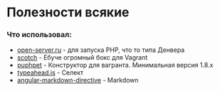 # Полезности всякие

<h3>Что использовал:</h3>

<ul>
<li><a href="http://open-server.ru/" target="_blank">open-server.ru</a> - для запуска PHP, что то типа Денвера</li>
<li><a href="https://box.scotch.io/" target="_blank">scotch</a> - Ебуче огромный бокс для Vagrant</li>
<li><a href="https://puphpet.com/" target="_blank">puphpet</a> - Конструктор для вагранта. Минимальная версия 1.8.х</li>
<li><a href="https://twitter.github.io/typeahead.js/" target="_blank">typeahead.js</a> - Селект</li>
<li><a href="https://github.com/btford/angular-markdown-directive" target="_blank">angular-markdown-directive</a> - Markdown</li>
</ul>
